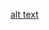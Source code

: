 [alt text](https://www.google.com/url?sa=i&url=https%3A%2F%2Fwww.sciencefocus.com%2Fnature%2Fcan-cats-smile&psig=AOvVaw1j9y9AbJNIBx9DGLRBI5cR&ust=1715632608340000&source=images&cd=vfe&opi=89978449&ved=0CBIQjRxqFwoTCIjmzND7iIYDFQAAAAAdAAAAABAE)
